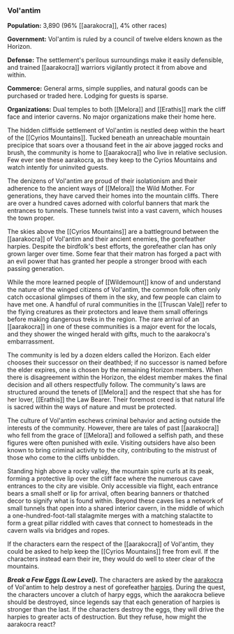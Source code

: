 
### Vol'antim

**Population:** 3,890 (96% [[aarakocra]], 4% other races)

**Government:** Vol'antim is ruled by a council of twelve elders known as the Horizon.

**Defense:** The settlement's perilous surroundings make it easily defensible, and trained [[aarakocra]] warriors vigilantly protect it from above and within.

**Commerce:** General arms, simple supplies, and natural goods can be purchased or traded here. Lodging for guests is sparse.

**Organizations:** Dual temples to both [[Melora]] and [[Erathis]] mark the cliff face and interior caverns. No major organizations make their home here.

The hidden cliffside settlement of Vol'antim is nestled deep within the heart of the [[Cyrios Mountains]]. Tucked beneath an unreachable mountain precipice that soars over a thousand feet in the air above jagged rocks and brush, the community is home to [[aarakocra]] who live in relative seclusion. Few ever see these aarakocra, as they keep to the Cyrios Mountains and watch intently for uninvited guests.

The denizens of Vol'antim are proud of their isolationism and their adherence to the ancient ways of [[Melora]] the Wild Mother. For generations, they have carved their homes into the mountain cliffs. There are over a hundred caves adorned with colorful banners that mark the entrances to tunnels. These tunnels twist into a vast cavern, which houses the town proper.

The skies above the [[Cyrios Mountains]] are a battleground between the [[aarakocra]] of Vol'antim and their ancient enemies, the gorefeather harpies. Despite the birdfolk's best efforts, the gorefeather clan has only grown larger over time. Some fear that their matron has forged a pact with an evil power that has granted her people a stronger brood with each passing generation.

While the more learned people of [[Wildemount]] know of and understand the nature of the winged citizens of Vol'antim, the common folk often only catch occasional glimpses of them in the sky, and few people can claim to have met one. A handful of rural communities in the [[Truscan Vale]] refer to the flying creatures as their protectors and leave them small offerings before making dangerous treks in the region. The rare arrival of an [[aarakocra]] in one of these communities is a major event for the locals, and they shower the winged herald with gifts, much to the aarakocra's embarrassment.

The community is led by a dozen elders called the Horizon. Each elder chooses their successor on their deathbed; if no successor is named before the elder expires, one is chosen by the remaining Horizon members. When there is disagreement within the Horizon, the eldest member makes the final decision and all others respectfully follow. The community's laws are structured around the tenets of [[Melora]] and the respect that she has for her lover, [[Erathis]] the Law Bearer. Their foremost creed is that natural life is sacred within the ways of nature and must be protected.

The culture of Vol'antim eschews criminal behavior and acting outside the interests of the community. However, there are tales of past [[aarakocra]] who fell from the grace of [[Melora]] and followed a selfish path, and these figures were often punished with exile. Visiting outsiders have also been known to bring criminal activity to the city, contributing to the mistrust of those who come to the cliffs unbidden.

Standing high above a rocky valley, the mountain spire curls at its peak, forming a protective lip over the cliff face where the numerous cave entrances to the city are visible. Only accessible via flight, each entrance bears a small shelf or lip for arrival, often bearing banners or thatched decor to signify what is found within. Beyond these caves lies a network of small tunnels that open into a shared interior cavern, in the middle of which a one-hundred-foot-tall stalagmite merges with a matching stalactite to form a great pillar riddled with caves that connect to homesteads in the cavern walls via bridges and ropes.

If the characters earn the respect of the [[aarakocra]] of Vol'antim, they could be asked to help keep the [[Cyrios Mountains]] free from evil. If the characters instead earn their ire, they would do well to steer clear of the mountains.

_**Break a Few Eggs (Low Level).**_ The characters are asked by the [aarakocra](https://www.dndbeyond.com/monsters/[[aarakocra]]) of Vol'antim to help destroy a nest of gorefeather [harpies](https://www.dndbeyond.com/monsters/harpy). During the quest, the characters uncover a clutch of harpy eggs, which the aarakocra believe should be destroyed, since legends say that each generation of harpies is stronger than the last. If the characters destroy the eggs, they will drive the harpies to greater acts of destruction. But they refuse, how might the aarakocra react?